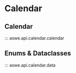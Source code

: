 # Calendar

## Calendar

::: aswe.api.calendar.calendar

## Enums & Dataclasses

::: aswe.api.calendar.data
